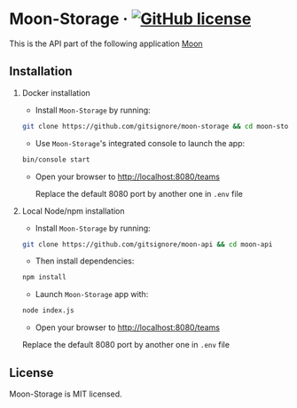 # Moon-Storage &middot; [![GitHub license](https://img.shields.io/badge/license-MIT-blue.svg)](https://github.com/gitsignore/moon/blob/master/LICENSE)

This is the API part of the following application [Moon](https://github.com/gitsignore/moon)

## Installation

1. Docker installation

   - Install `Moon-Storage` by running:

   ```sh
   git clone https://github.com/gitsignore/moon-storage && cd moon-storage
   ```

   - Use `Moon-Storage`'s integrated console to launch the app:

   ```sh
   bin/console start
   ```

   - Open your browser to <http://localhost:8080/teams>

     Replace the default 8080 port by another one in `.env` file

2. Local Node/npm installation

   - Install `Moon-Storage` by running:

   ```sh
   git clone https://github.com/gitsignore/moon-api && cd moon-api
   ```

   - Then install dependencies:

   ```sh
   npm install
   ```

   - Launch `Moon-Storage` app with:

   ```sh
   node index.js
   ```

   - Open your browser to <http://localhost:8080/teams>

   Replace the default 8080 port by another one in `.env` file

## License

Moon-Storage is MIT licensed.
